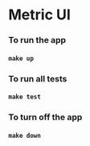 # Metric UI

### To run the app

#### `make up`

### To run all tests

#### `make test`

### To turn off the app

#### `make down`

